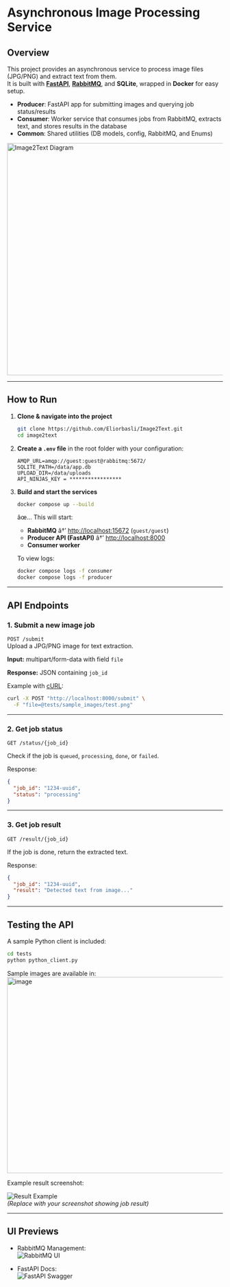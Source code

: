 # Asynchronous Image Processing Service

## Overview
This project provides an asynchronous service to process image files (JPG/PNG) and extract text from them.  
It is built with **[FastAPI](https://fastapi.tiangolo.com/)**, **[RabbitMQ](https://www.rabbitmq.com/)**, and **SQLite**, wrapped in **Docker** for easy setup.

- **Producer**: FastAPI app for submitting images and querying job status/results  
- **Consumer**: Worker service that consumes jobs from RabbitMQ, extracts text, and stores results in the database  
- **Common**: Shared utilities (DB models, config, RabbitMQ, and Enums)  

<img width="871" height="541" alt="Image2Text Diagram" src="https://github.com/user-attachments/assets/5e0cf3b6-30ed-4478-a9e3-59e9e2c70dde" />


---

## How to Run

1. **Clone & navigate into the project**
   ```bash
   git clone https://github.com/Eliorbasli/Image2Text.git
   cd image2text
   ```

2. **Create a `.env` file** in the root folder with your configuration:
   ```env
   AMQP_URL=amqp://guest:guest@rabbitmq:5672/
   SQLITE_PATH=/data/app.db
   UPLOAD_DIR=/data/uploads
   API_NINJAS_KEY = *****************
   ```

3. **Build and start the services**
   ```bash
   docker compose up --build
   ```

   âœ… This will start:
   - **RabbitMQ** â†’ [http://localhost:15672](http://localhost:15672) (`guest/guest`)  
   - **Producer API (FastAPI)** â†’ [http://localhost:8000](http://localhost:8000)  
   - **Consumer worker**

   To view logs:
   ```bash
   docker compose logs -f consumer
   docker compose logs -f producer
   ```

---

## API Endpoints

### 1. Submit a new image job
`POST /submit`  
Upload a JPG/PNG image for text extraction.  

**Input:** multipart/form-data with field `file`  

**Response:** JSON containing `job_id`  

Example with [cURL](https://curl.se/):  
```bash
curl -X POST "http://localhost:8000/submit" \
  -F "file=@tests/sample_images/test.png"
```

---

### 2. Get job status
`GET /status/{job_id}`  

Check if the job is `queued`, `processing`, `done`, or `failed`.  

Response:
```json
{
  "job_id": "1234-uuid",
  "status": "processing"
}
```

---

### 3. Get job result
`GET /result/{job_id}`  

If the job is done, return the extracted text.  

Response:
```json
{
  "job_id": "1234-uuid",
  "result": "Detected text from image..."
}
```

---

## Testing the API

A sample Python client is included:  

```bash
cd tests
python python_client.py
```

Sample images are available in:  
<img width="1876" height="457" alt="image" src="https://github.com/user-attachments/assets/b6800077-8dea-4b4a-9831-242505ff5574" />
  

Example result screenshot:  

![Result Example](docs/result-example.png)  
*(Replace with your screenshot showing job result)*  

---

## UI Previews

- RabbitMQ Management:  
  ![RabbitMQ UI](docs/rabbitmq-ui.png)  

- FastAPI Docs:  
  ![FastAPI Swagger](docs/fastapi-docs.png)  

